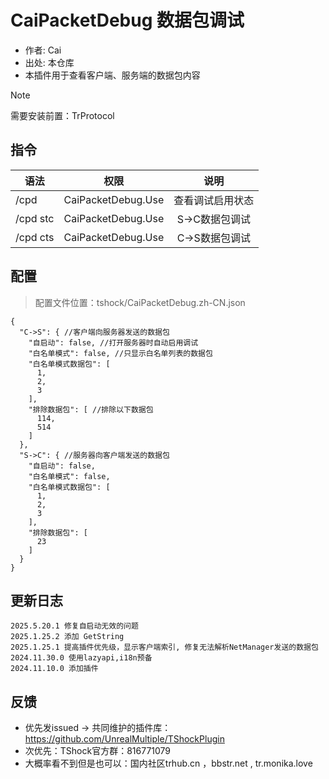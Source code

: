 # CaiPacketDebug 数据包调试

- 作者: Cai
- 出处: 本仓库
- 本插件用于查看客户端、服务端的数据包内容

> [!NOTE]  
> 需要安装前置：TrProtocol


## 指令

| 语法       |         权限         |    说明     |
|----------|:------------------:|:---------:|
| /cpd     | CaiPacketDebug.Use | 查看调试启用状态  |
| /cpd stc | CaiPacketDebug.Use | S->C数据包调试 |
| /cpd cts | CaiPacketDebug.Use | C->S数据包调试 |


## 配置
> 配置文件位置：tshock/CaiPacketDebug.zh-CN.json
```json5   
{
  "C->S": { //客户端向服务器发送的数据包
    "自启动": false, //打开服务器时自动启用调试
    "白名单模式": false, //只显示白名单列表的数据包
    "白名单模式数据包": [
      1,
      2,
      3
    ],
    "排除数据包": [ //排除以下数据包
      114,
      514
    ]
  },
  "S->C": { //服务器向客户端发送的数据包
    "自启动": false,
    "白名单模式": false,
    "白名单模式数据包": [
      1,
      2,
      3
    ],
    "排除数据包": [
      23
    ]
  }
}
```

## 更新日志

```
2025.5.20.1 修复自启动无效的问题
2025.1.25.2 添加 GetString
2025.1.25.1 提高插件优先级，显示客户端索引, 修复无法解析NetManager发送的数据包
2024.11.30.0 使用lazyapi,i18n预备
2024.11.10.0 添加插件
```

## 反馈

- 优先发issued -> 共同维护的插件库：https://github.com/UnrealMultiple/TShockPlugin
- 次优先：TShock官方群：816771079
- 大概率看不到但是也可以：国内社区trhub.cn ，bbstr.net , tr.monika.love
